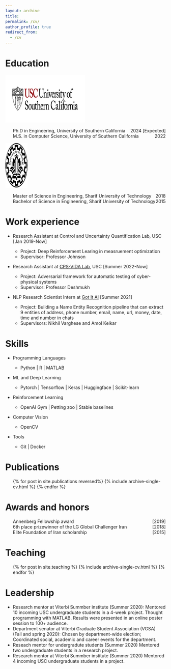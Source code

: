 ```yaml
---
layout: archive
title: 
permalink: /cv/
author_profile: true
redirect_from:
  - /cv
---
```


<!-- {% include base_path %} -->




Education
======
<div class="flexcontainer">
  <div>
    <a href="https://usc.edu" onclick="trackOutboundLink(this);">
      <img height="150px" src="/images/usc_logo.png" width="250px">
    </a>
  </div>
  <div>
    <ul>
      <li style="display: flex; justify-content: space-between;">
        <span>Ph.D in Engineering, University of Southern California</span>
        <span>2024 [Expected]</span>
      </li>
      <li style="display: flex; justify-content: space-between;">
        <span>M.S. in Computer Science, University of Southern California</span>
        <span>2022</span>
      </li>
    </ul>
  </div>
</div>

<div class="flexcontainer">
  <div>
    <a href="https://en.sharif.edu/" onclick="trackOutboundLink(this);">
      <img height="140px" src="/images/sharif_logo.png" width="70px">
    </a>
  </div>
  <div>
    <ul>
      <li style="display: flex; justify-content: space-between;">
      <span>Master of Science in Engineering, Sharif University of Technology</span>
        <span>2018</span>
      </li>
      <li style="display: flex; justify-content: space-between;">
        <span>Bachelor of Science in Engineering, Sharif University of Technology</span>
        <span>2015</span>
      </li>
    </ul>
  </div>
</div>

<!-- <div class="flexcontainer"> <div> <a href="https://en.sharif.edu/" onclick="trackOutboundLink(this);"> <img height="150px" src="/images/sharif_logo.png" width="100px"> </a> </div> <div> <ul> <li>Data Science track of the <a href="https://icme.stanford.edu" onclick="trackOutboundLink(this);">Computational and Mathematical Engineering department</a></li> <li>Research at the <a href="http://svl.stanford.edu" onclick="trackOutboundLink(this);">Stanford Vision Lab</a></li> <li>TA at Stanford's Computer Science and ICME departments</li> </ul> </div> </div> -->


<!-- - <img src="/images/usc_logo.png" alt="USC" width="200px">  
  * Ph.D in Engineering, University of Southern California, 2024 (expected)
  * M.S. in Computer Science, University of Southern California, 2022
- <img src="/images/sharif_logo.png" alt="SUT" height="120" width="120">  
* M.S. in Enineering, Sharif University of Technology, 2018
* B.S. in Engineering, Sharif University of Technology, 2015  -->



Work experience
======
* Research Assistant at Control and Uncertainty Quantification Lab, USC [Jan 2019-Now]
  * Project: Deep Reinforcement Learing in measruement optimization
  * Supervisor: Professor Johnson

* Research Assistant at <a href="https://cps-vida.github.io/" target="_blank"> CPS-VIDA Lab</a>, USC [Summer 2022-Now]
  * Project: Adversarial framework for automatic testing of cyber-physical systems
  * Supervisor: Professor Deshmukh

* NLP Research Scientist Intern at <a href="https://www.app.got-it.ai/" target="_blank">Got It AI</a> [Summer 2021]
  * Project: Building a Name Entity Recognition pipeline that can extract 9 entities of address, phone number, email, name, url, money, date, time and number in chats
  * Supervisors: Nikhil Varghese and Amol Kelkar

  
Skills
======
* Programming Languages
  * Python  \|  R  \|  MATLAB


* ML and Deep Learning
  * Pytorch  \|  Tensorflow  \|  Keras  \|  Huggingface  \|  Scikit-learn

* Reinforcement Learning
  * OpenAI Gym  \|  Petting zoo  \|  Stable baselines


* Computer Vision
  * OpenCV

* Tools
  * Git  \|  Docker

Publications
======
  <ul>{% for post in site.publications reversed%}
    {% include archive-single-cv.html %}
  {% endfor %}</ul>
  
<!-- Talks
======
  <ul>{% for post in site.talks %}
    {% include archive-single-talk-cv.html %}
  {% endfor %}</ul> -->

Awards and honors
======

<div class="flexcontainer">
    <ul>
      <li style="display: flex; justify-content: space-between;">
        <span>Annenberg Fellowship award</span>
        <span>[2019]</span>
      </li>
      <li style="display: flex; justify-content: space-between;">
        <span>6th place prizewinner of the LG Global Challenger Iran</span>
        <span>[2018]</span>
      </li>
      <li style="display: flex; justify-content: space-between;">
        <span>Elite Foundation of Iran scholarship</span>
        <span>[2015]</span>
      </li>
    </ul>
</div>


Teaching
======
  <ul>{% for post in site.teaching %}
    {% include archive-single-cv.html %}
  {% endfor %}</ul>


Leadership
======
* Research mentor at Viterbi Summber institute (Summer 2020): 
 Mentored 10 incoming USC undergraduate students in a 4-week project. Thought programming with MATLAB. Results were presented in an online poster session to 100+ audience.
* Department senator at Viterbi Graduate Student Association (VGSA) (Fall and spring 2020): 
Chosen by department-wide election; Coordinated social, academic and career events for the department. 
* Reseach mentor for undergradute students (Summer 2020)
 Mentored two undergraduate students in a research project. 
* Research mentor at Viterbi Summber institute (Summer 2020)
 Mentored 4 incoming USC undergraduate students in a project. 

